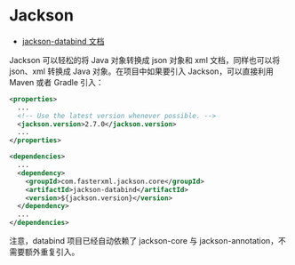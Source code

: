 # Jackson

- [jackson-databind 文档](https://github.com/FasterXML/jackson-databind)

Jackson 可以轻松的将 Java 对象转换成 json 对象和 xml 文档，同样也可以将 json、xml 转换成 Java 对象。在项目中如果要引入 Jackson，可以直接利用 Maven 或者 Gradle 引入：

```xml
<properties>
  ...
  <!-- Use the latest version whenever possible. -->
  <jackson.version>2.7.0</jackson.version>
  ...
</properties>

<dependencies>
  ...
  <dependency>
    <groupId>com.fasterxml.jackson.core</groupId>
    <artifactId>jackson-databind</artifactId>
    <version>${jackson.version}</version>
  </dependency>
  ...
</dependencies>
```

注意，databind 项目已经自动依赖了 jackson-core 与 jackson-annotation，不需要额外重复引入。
